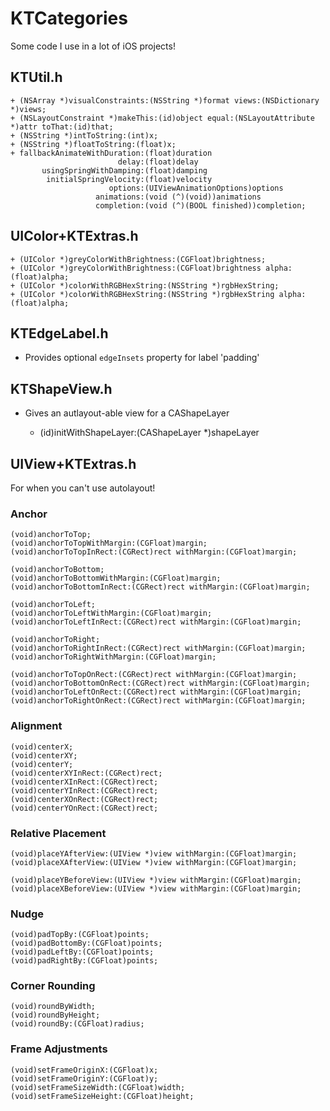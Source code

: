 # KTCategories

Some code I use in a lot of iOS projects!

## KTUtil.h

    + (NSArray *)visualConstraints:(NSString *)format views:(NSDictionary *)views;
    + (NSLayoutConstraint *)makeThis:(id)object equal:(NSLayoutAttribute *)attr toThat:(id)that;
    + (NSString *)intToString:(int)x;
    + (NSString *)floatToString:(float)x;
    + fallbackAnimateWithDuration:(float)duration
                            delay:(float)delay
           usingSpringWithDamping:(float)damping
            initialSpringVelocity:(float)velocity
                          options:(UIViewAnimationOptions)options
                       animations:(void (^)(void))animations
                       completion:(void (^)(BOOL finished))completion;

## UIColor+KTExtras.h

    + (UIColor *)greyColorWithBrightness:(CGFloat)brightness;
    + (UIColor *)greyColorWithBrightness:(CGFloat)brightness alpha:(float)alpha;
    + (UIColor *)colorWithRGBHexString:(NSString *)rgbHexString;
    + (UIColor *)colorWithRGBHexString:(NSString *)rgbHexString alpha:(float)alpha;

## KTEdgeLabel.h

* Provides optional `edgeInsets` property for label 'padding'

## KTShapeView.h

* Gives an autlayout-able view for a CAShapeLayer

    + (id)initWithShapeLayer:(CAShapeLayer *)shapeLayer

## UIView+KTExtras.h

For when you can't use autolayout!

### Anchor

    (void)anchorToTop;
    (void)anchorToTopWithMargin:(CGFloat)margin;
    (void)anchorToTopInRect:(CGRect)rect withMargin:(CGFloat)margin;

    (void)anchorToBottom;
    (void)anchorToBottomWithMargin:(CGFloat)margin;
    (void)anchorToBottomInRect:(CGRect)rect withMargin:(CGFloat)margin;

    (void)anchorToLeft;
    (void)anchorToLeftWithMargin:(CGFloat)margin;
    (void)anchorToLeftInRect:(CGRect)rect withMargin:(CGFloat)margin;

    (void)anchorToRight;
    (void)anchorToRightInRect:(CGRect)rect withMargin:(CGFloat)margin;
    (void)anchorToRightWithMargin:(CGFloat)margin;

    (void)anchorToTopOnRect:(CGRect)rect withMargin:(CGFloat)margin;
    (void)anchorToBottomOnRect:(CGRect)rect withMargin:(CGFloat)margin;
    (void)anchorToLeftOnRect:(CGRect)rect withMargin:(CGFloat)margin;
    (void)anchorToRightOnRect:(CGRect)rect withMargin:(CGFloat)margin;

### Alignment

    (void)centerX;
    (void)centerXY;
    (void)centerY;
    (void)centerXYInRect:(CGRect)rect;
    (void)centerXInRect:(CGRect)rect;
    (void)centerYInRect:(CGRect)rect;
    (void)centerXOnRect:(CGRect)rect;
    (void)centerYOnRect:(CGRect)rect;

### Relative Placement

    (void)placeYAfterView:(UIView *)view withMargin:(CGFloat)margin;
    (void)placeXAfterView:(UIView *)view withMargin:(CGFloat)margin;

    (void)placeYBeforeView:(UIView *)view withMargin:(CGFloat)margin;
    (void)placeXBeforeView:(UIView *)view withMargin:(CGFloat)margin;

### Nudge

    (void)padTopBy:(CGFloat)points;
    (void)padBottomBy:(CGFloat)points;
    (void)padLeftBy:(CGFloat)points;
    (void)padRightBy:(CGFloat)points;

### Corner Rounding

    (void)roundByWidth;
    (void)roundByHeight;
    (void)roundBy:(CGFloat)radius;

### Frame Adjustments

    (void)setFrameOriginX:(CGFloat)x;
    (void)setFrameOriginY:(CGFloat)y;
    (void)setFrameSizeWidth:(CGFloat)width;
    (void)setFrameSizeHeight:(CGFloat)height;



